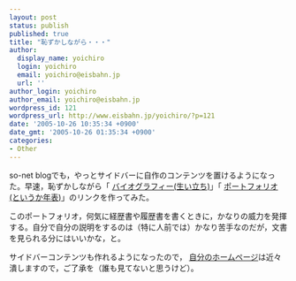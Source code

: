 ```yaml
---
layout: post
status: publish
published: true
title: "恥ずかしながら・・・"
author:
  display_name: yoichiro
  login: yoichiro
  email: yoichiro@eisbahn.jp
  url: ''
author_login: yoichiro
author_email: yoichiro@eisbahn.jp
wordpress_id: 121
wordpress_url: http://www.eisbahn.jp/yoichiro/?p=121
date: '2005-10-26 10:35:34 +0900'
date_gmt: '2005-10-26 01:35:34 +0900'
categories:
- Other
---
```


so-net blogでも，やっとサイドバーに自作のコンテンツを置けるようになった。早速，恥ずかしながら「
[バイオグラフィー(生い立ち)](http://www.eisbahn.jp/yoichiro/2005/03/post_11.html)」「
[ポートフォリオ(というか年表)](http://www.eisbahn.jp/yoichiro/2005/03/post_12.html)」のリンクを作ってみた。

このポートフォリオ，何気に経歴書や履歴書を書くときに，かなりの威力を発揮する。自分で自分の説明をするのは（特に人前では）かなり苦手なのだが，文書を見られる分にはいいかな，と。

サイドバーコンテンツも作れるようになったので，
[自分のホームページ](http://www02.so-net.ne.jp/~yoichiro)は近々潰しますので，ご了承を（誰も見てないと思うけど）。
